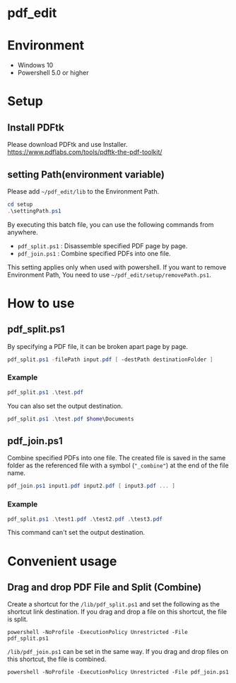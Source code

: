# pdf_edit

# Environment

- Windows 10
- Powershell 5.0 or higher

# Setup

## Install PDFtk

Please download PDFtk and use Installer.
https://www.pdflabs.com/tools/pdftk-the-pdf-toolkit/

## setting Path(environment variable)

Please add ```~/pdf_edit/lib``` to the Environment Path.

```powershell
cd setup
.\settingPath.ps1
```

By executing this batch file, you can use the following commands from anywhere.

- ```pdf_split.ps1``` : Disassemble specified PDF page by page.
- ```pdf_join.ps1``` : Combine specified PDFs into one file.

This setting applies only when used with powershell.
If you want to remove Environment Path, You need to use ```~/pdf_edit/setup/removePath.ps1```.

# How to use

## pdf_split.ps1

By specifying a PDF file, it can be broken apart page by page.

```powershell
pdf_split.ps1 -filePath input.pdf [ -destPath destinationFolder ]
```

### Example

```powershell
pdf_split.ps1 .\test.pdf 
```

You can also set the output destination.

```powershell
pdf_split.ps1 .\test.pdf $home\Documents
```

## pdf_join.ps1

Combine specified PDFs into one file.
The created file is saved in the same folder as the referenced file with a symbol (```"_combine"```) at the end of the file name.

```powershell
pdf_join.ps1 input1.pdf input2.pdf [ input3.pdf ... ]
```

### Example

```powershell
pdf_split.ps1 .\test1.pdf .\test2.pdf .\test3.pdf
```

This command can't set the output destination.


# Convenient usage

## Drag and drop PDF File and Split (Combine)

Create a shortcut for the ```/lib/pdf_split.ps1``` and set the following as the shortcut link destination.
If you drag and drop a file on this shortcut, the file is split.

```
powershell -NoProfile -ExecutionPolicy Unrestricted -File pdf_split.ps1
```

```/lib/pdf_join.ps1``` can be set in the same way.
If you drag and drop files on this shortcut, the file is combined.

```
powershell -NoProfile -ExecutionPolicy Unrestricted -File pdf_join.ps1
```

